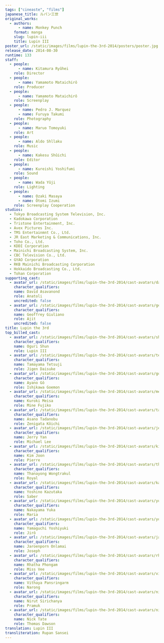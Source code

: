 ```yaml
---
tags: ["cineaste", "films"]
japanese_title: ルパン三世
original_works:
  - authors:
      - name: Monkey Punch
    format: manga
    slug: lupin-iii
    title: Lupin III
poster_url: /static/images/films/lupin-the-3rd-2014/posters/poster.jpg
release_date: 2014-08-30
runtime: 133
staff:
  - people:
      - name: Kitamura Ryûhei
    role: Director
  - people:
      - name: Yamamoto Mataichirô
    role: Producer
  - people:
      - name: Yamamoto Mataichirô
    role: Screenplay
  - people:
      - name: Pedro J. Marquez
      - name: Furuya Takumi
    role: Photography
  - people:
      - name: Maruo Tomoyuki
    role: Art
  - people:
      - name: Aldo Shllaku
    role: Music
  - people:
      - name: Kakesu Shûichi
    role: Editor
  - people:
      - name: Kureishi Yoshifumi
    role: Sound
  - people:
      - name: Wada Yûji
    role: Lighting
  - people:
      - name: Ozaki Masaya
      - name: Ôtomi Izumi
    role: Screenplay Cooperation
studios:
  - Tokyo Broadcasting System Television, Inc.
  - Kadokawa Corporation
  - Tristone Entertainment, Inc.
  - Avex Pictures Inc.
  - TMS Entertainmnt Co., Ltd.
  - JR East Marketing & Communications, Inc.
  - Toho Co., Ltd.
  - KDDI Corporation
  - Mainichi Broadcasting System, Inc.
  - CBC Television Co., Ltd.
  - GYAO Corporation
  - RKB Mainichi Broadcasting Corporation
  - Hokkaido Broadcasting Co., Ltd.
  - Tohan Corporation
supporting_cast:
  - avatar_url: /static/images/films/lupin-the-3rd-2014/cast-avatars/david-asavanond-0.jpg
    character_qualifiers:
    name: David Asavanond
    role: Anatoli
    uncredited: false
  - avatar_url: /static/images/films/lupin-the-3rd-2014/cast-avatars/geoffrey-giuliano-0.jpg
    character_qualifiers:
    name: Geoffrey Giuliano
    role: Ajit
    uncredited: false
title: Lupin the 3rd
top_billed_cast:
  - avatar_url: /static/images/films/lupin-the-3rd-2014/cast-avatars/shun-oguri-0.jpg
    character_qualifiers:
    name: Oguri Shun
    role: Lupin III
  - avatar_url: /static/images/films/lupin-the-3rd-2014/cast-avatars/tetsuji-tamayama-0.jpg
    character_qualifiers:
    name: Tamayama Tetsuji
    role: Jigen Daisuke
  - avatar_url: /static/images/films/lupin-the-3rd-2014/cast-avatars/go-ayano-0.jpg
    character_qualifiers:
    name: Ayano Gô
    role: Ishikawa Goemon
  - avatar_url: /static/images/films/lupin-the-3rd-2014/cast-avatars/meisa-kuroki-0.jpg
    character_qualifiers:
    name: Kuroki Meisa
    role: Mine Fujiko
  - avatar_url: /static/images/films/lupin-the-3rd-2014/cast-avatars/tadanobu-asano-0.jpg
    character_qualifiers:
    name: Asano Tadanobu
    role: Zenigata Kôichi
  - avatar_url: /static/images/films/lupin-the-3rd-2014/cast-avatars/jerry-yan-0.jpg
    character_qualifiers:
    name: Jerry Yan
    role: Michael Lee
  - avatar_url: /static/images/films/lupin-the-3rd-2014/cast-avatars/kim-jun-0.jpg
    character_qualifiers:
    name: Kim Joon
    role: Pierre
  - avatar_url: /static/images/films/lupin-the-3rd-2014/cast-avatars/thanayong-wongthakul-0.jpg
    character_qualifiers:
    name: Thanayong Wongtrakul
    role: Royal
  - avatar_url: /static/images/films/lupin-the-3rd-2014/cast-avatars/kazutaka-yoshino-0.jpg
    character_qualifiers:
    name: Yoshino Kazutaka
    role: Saber
  - avatar_url: /static/images/films/lupin-the-3rd-2014/cast-avatars/yuka-nakayama-0.jpg
    character_qualifiers:
    name: Nakayama Yuka
    role: Maria
  - avatar_url: /static/images/films/lupin-the-3rd-2014/cast-avatars/yoshiyuki-yamaguchi-0.jpg
    character_qualifiers:
    name: Yamaguchi Yoshiyuki
    role: Jirô
  - avatar_url: /static/images/films/lupin-the-3rd-2014/cast-avatars/jaroenpron-onlamai-0.jpg
    character_qualifiers:
    name: Jaroenporn Onlamai
    role: Joseph
  - avatar_url: /static/images/films/lupin-the-3rd-2014/cast-avatars/rhatha-phongam-0.jpg
    character_qualifiers:
    name: Rhatha Phongam
    role: Miss Vee
  - avatar_url: /static/images/films/lupin-the-3rd-2014/cast-avatars/vithaya-pansringarm-0.jpg
    character_qualifiers:
    name: Vithaya Pansringarm
    role: Narong
  - avatar_url: /static/images/films/lupin-the-3rd-2014/cast-avatars/nirut-sirijanya-0.jpg
    character_qualifiers:
    name: Nirut Sirichanya
    role: Pramuk
  - avatar_url: /static/images/films/lupin-the-3rd-2014/cast-avatars/nick-tate-0.jpg
    character_qualifiers:
    name: Nick Tate
    role: Thomas Dawson
translation: Lupin III
transliteration: Rupan Sansei
---
```

